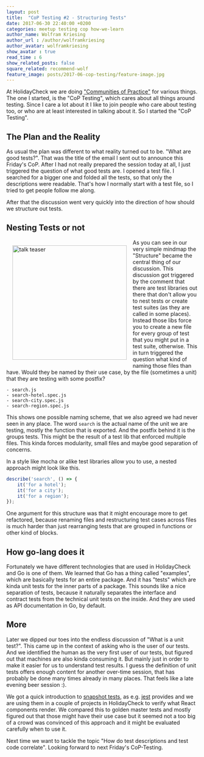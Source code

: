 ```yaml
---
layout: post
title:  "CoP Testing #2 - Structuring Tests"
date: 2017-06-30 22:40:00 +0200
categories: meetup testing cop how-we-learn
author_name: Wolfram Kriesing
author_url : /author/wolframkriesing
author_avatar: wolframkriesing
show_avatar : true
read_time : 6
show_related_posts: false
square_related: recommend-wolf
feature_image: posts/2017-06-cop-testing/feature-image.jpg
---
```


At HolidayCheck we are doing ["Communities of Practice"][cop] for various things. The one I started, is the
"CoP Testing", which cares about all things around testing. Since I care a lot about it
I like to join people who care about testing too, or who are at least interested in talking about it. 
So I started the "CoP Testing".

## The Plan and the Reality

As usual the plan was different to what reality turned out to be. "What are good tests?". 
That was the title of the email I sent out to announce this Friday's CoP.
After I had not really prepared the session today at all, I just triggered the 
question of what good tests are. I opened a test file. I searched for a bigger one
and folded all the tests, so that only the descriptions were readable. That's how 
I normally start with a test file, so I tried to get people follow me along.

After that the discussion went very quickly into the direction of how should 
we structure out tests.

## Nesting Tests or not

<img src="{{site.baseurl}}/img/posts/2017-06-cop-testing/mind-map.jpg" alt="talk teaser" width="300" style="float: left; margin: 1rem;" />

As you can see in our very simple mindmap the "Structure" became the central thing of our
discussion. This discussion got triggered by the comment that there are test libraries out
there that don't allow you to nest tests or create test suites (as they are called in some places).
Instead those libs force you to create a new file for every group of test that you might
put in a test suite, otherwise. This in turn triggered the question what kind of naming 
those files than have. Would they be named by their use case, by the file (sometimes a unit)
that they are testing with some postfix?

```
- search.js
- search-hotel.spec.js
- search-city.spec.js
- search-region.spec.js
```

This shows one possible naming scheme, that we also agreed we had never seen in any place.
The word `search` is the actual name of the unit we are testing, mostly the function that is exported.
And the postfix behind it is the groups tests. This might be the result of a test lib that
enforced multiple files. This kinda forces modularity, small files and maybe good separation of
concerns.

In a style like mocha or alike test libraries allow you to use, a nested approach might look like this.

```js
describe('search', () => {
    it('for a hotel');
    it('for a city');
    it('for a region');
});
```

One argument for this structure was that it might encourage more to get refactored, because
renaming files and restructuring test cases across files is much harder than just rearranging tests
that are grouped in functions or other kind of blocks.

## How go-lang does it

Fortunately we have different technologies that are used in HolidayCheck and Go is one of them.
We learned that Go has a thing called "examples", which are basically tests for an entire package.
And it has "tests" which are kinda unit tests for the inner parts of a package.
This sounds like a nice separation of tests, because it naturally separates the interface and contract
tests from the technical unit tests on the inside. And they are used as API documentation 
in Go, by default.

## More

Later we dipped our toes into the endless discussion of "What is a unit test?". This came up in the context
of asking who is the user of our tests. And we identified the human as the very first user
of our tests, but figured out that machines are also kinda consuming it. But mainly just in order
to make it easier for us to understand test results.
I guess the definition of unit tests offers enough content for another over-time session, 
that has probably be done many times already in many places. That feels like a late evening beer session :).

We got a quick introduction to [snapshot tests], as e.g. [jest] provides and we are using them in a couple of projects
in HolidayCheck to verify what React components render. We compared this to golden master tests and 
mostly figured out that those might have their use case but it seemed not a too big of a crowd
was convinced of this approach and it might be evaluated carefully when to use it.

Next time we want to tackle the topic "How do test descriptions and test code correlate".
Looking forward to next Friday's CoP-Testing.

[cop]: https://en.wikipedia.org/wiki/Community_of_practice
[snapshot tests]: http://randycoulman.com/blog/2016/09/06/snapshot-testing-use-with-care/
[jest]: https://facebook.github.io/jest/
